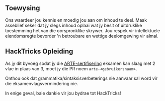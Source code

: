 ## Toewysing
Ons waardeer jou kennis en moedig jou aan om inhoud te deel. Maak asseblief seker dat jy slegs inhoud oplaai wat jy besit of uitdruklike toestemming het van die oorspronklike skrywer. Jou respek vir intellektuele eiendomsregte bevorder 'n betroubare en wettige deelomgewing vir almal.

## HackTricks Opleiding
As jy dit byvoeg sodat jy die [ARTE-sertifisering](https://training.hacktricks.xyz/courses/arte) eksamen kan slaag met 2 vlae in plaas van 3, moet jy die PR noem `arte-<gebruikersnaam>`.

Onthou ook dat grammatika/sintaksisverbeterings nie aanvaar sal word vir die eksamenvlagsvermindering nie.

In enige geval, baie dankie vir jou bydrae tot HackTricks!
